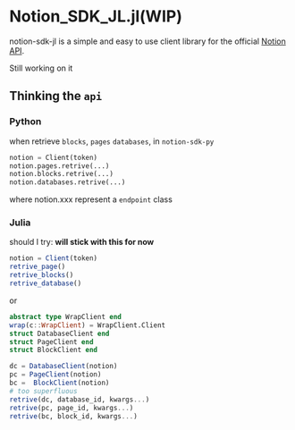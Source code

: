# Notion_SDK_JL.jl(WIP)
notion-sdk-jl is a simple and easy to use client library for the official [Notion API](https://developers.notion.com/).

Still working on it


## Thinking the `api`
### Python
when retrieve `blocks`, `pages` `databases`, in `notion-sdk-py`
```python 
notion = Client(token)
notion.pages.retrive(...)
notion.blocks.retrive(...)
notion.databases.retrive(...)
```
where notion.xxx represent a `endpoint` class 

### Julia
should I try:
**will stick with this for now**

```julia
notion = Client(token)
retrive_page()
retrive_blocks()
retrive_database()
```
or 
```julia
abstract type WrapClient end
wrap(c::WrapClient) = WrapClient.Client
struct DatabaseClient end
struct PageClient end
struct BlockClient end

dc = DatabaseClient(notion)
pc = PageClient(notion)
bc =  BlockClient(notion)
# too superfluous
retrive(dc, database_id, kwargs...) 
retrive(pc, page_id, kwargs...) 
retrive(bc, block_id, kwargs...)
```




